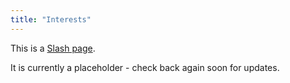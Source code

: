 ```yaml
---
title: "Interests"
---
```


This is a [Slash page](https://slashpages.net/#interests).

It is currently a placeholder - check back again soon for updates.
